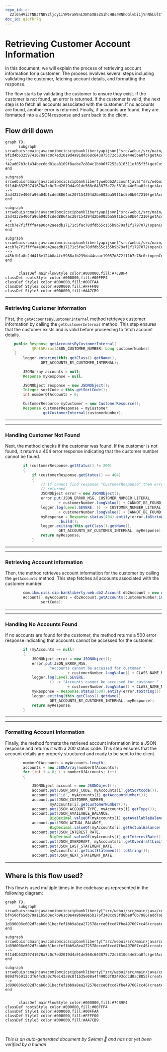 ```yaml
---
repo_id: >-
  Z2l0aHViJTNBJTNBY2ljcy1iYW5raW5nLXNhbXBsZS1hcHBsaWNhdGlvbi1jYnNhLUlCTS1EZW1vJTNBJTNBU3dpbW0tRGVtbw==
doc_id: qiofkr7q
---
```

# Retrieving Customer Account Information

In this document, we will explain the process of retrieving account information for a customer. The process involves several steps including validating the customer, fetching account details, and formatting the response.

The flow starts by validating the customer to ensure they exist. If the customer is not found, an error is returned. If the customer is valid, the next step is to fetch all accounts associated with the customer. If no accounts are found, another error is returned. Finally, if accounts are found, they are formatted into a JSON response and sent back to the client.

## Flow drill down

```mermaid
graph TD;
      subgraph srcwebuisrcmainjavacomibmcicscipbanklibertyapijson["src/webui/src/main/java/com/ibm/cics/cip/bankliberty/api/json"]
9f1d4b63259741678a7c0c7ed2019d4a91de568c643875c72c5810e44e5ba0fc(getAccountsByCustomerInternal) --> f42ad07b3c1434bec6dd81ea8109f8aebe7c804c1bb06f7252e816311ef05f35(getCustomerInternal)
end

subgraph srcwebuisrcmainjavacomibmcicscipbanklibertywebdb2Accountjava["src/webui/src/main/java/com/ibm/cics/cip/bankliberty/web/db2/Account.java"]
9f1d4b63259741678a7c0c7ed2019d4a91de568c643875c72c5810e44e5ba0fc(getAccountsByCustomerInternal) --> 2ad4232e406fa96a04bfcded8864ac207154294d2be003ba59f1bc5e0b047210(getAccounts)
end

subgraph srcwebuisrcmainjavacomibmcicscipbanklibertyapijson["src/webui/src/main/java/com/ibm/cics/cip/bankliberty/api/json"]
2ad4232e406fa96a04bfcded8864ac207154294d2be003ba59f1bc5e0b047210(getAccounts) --> 4ccb7e7f1ffffa4e90c42aeedb17171c5fac78dfdb55c155b9b79af1f1797072(openConnection)
end

subgraph srcwebuisrcmainjavacomibmcicscipbanklibertyapijson["src/webui/src/main/java/com/ibm/cics/cip/bankliberty/api/json"]
4ccb7e7f1ffffa4e90c42aeedb17171c5fac78dfdb55c155b9b79af1f1797072(openConnection) --> a45bfb1a8c2dd416e124b8a4fc5988afb239da44caac19057d872f11b7c78c0c(openConnectionInternal)
end


      classDef mainFlowStyle color:#000000,fill:#7CB9F4
classDef rootsStyle color:#000000,fill:#00FFF4
classDef Style1 color:#000000,fill:#00FFAA
classDef Style2 color:#000000,fill:#FFFF00
classDef Style3 color:#000000,fill:#AA7CB9
```

<SwmSnippet path="/src/webui/src/main/java/com/ibm/cics/cip/bankliberty/api/json/AccountsResource.java" line="492">

---

### Retrieving Customer Information

First, the <SwmToken path="src/webui/src/main/java/com/ibm/cics/cip/bankliberty/api/json/AccountsResource.java" pos="492:5:5" line-data="	public Response getAccountsByCustomerInternal(">`getAccountsByCustomerInternal`</SwmToken> method retrieves customer information by calling the <SwmToken path="src/webui/src/main/java/com/ibm/cics/cip/bankliberty/api/json/AccountsResource.java" pos="507:2:2" line-data="				.getCustomerInternal(customerNumber);">`getCustomerInternal`</SwmToken> method. This step ensures that the customer exists and is valid before proceeding to fetch account details.

```java
	public Response getAccountsByCustomerInternal(
			@PathParam(JSON_CUSTOMER_NUMBER) Long customerNumber)
	{
		logger.entering(this.getClass().getName(),
				GET_ACCOUNTS_BY_CUSTOMER_INTERNAL);

		JSONArray accounts = null;
		Response myResponse = null;

		JSONObject response = new JSONObject();
		Integer sortCode = this.getSortCode();
		int numberOfAccounts = 0;

		CustomerResource myCustomer = new CustomerResource();
		Response customerResponse = myCustomer
				.getCustomerInternal(customerNumber);
```

---

</SwmSnippet>

<SwmSnippet path="/src/webui/src/main/java/com/ibm/cics/cip/bankliberty/api/json/AccountsResource.java" line="509">

---

### Handling Customer Not Found

Next, the method checks if the customer was found. If the customer is not found, it returns a 404 error response indicating that the customer number cannot be found.

```java
		if (customerResponse.getStatus() != 200)
		{
			if (customerResponse.getStatus() == 404)
			{
				// If cannot find response "CustomerResponse" then error 404
				// returned
				JSONObject error = new JSONObject();
				error.put(JSON_ERROR_MSG, CUSTOMER_NUMBER_LITERAL
						+ customerNumber.longValue() + CANNOT_BE_FOUND);
				logger.log(Level.SEVERE, () -> CUSTOMER_NUMBER_LITERAL
						+ customerNumber.longValue() + CANNOT_BE_FOUND);
				myResponse = Response.status(404).entity(error.toString())
						.build();
				logger.exiting(this.getClass().getName(),
						GET_ACCOUNTS_BY_CUSTOMER_INTERNAL, myResponse);
				return myResponse;
			}
```

---

</SwmSnippet>

<SwmSnippet path="/src/webui/src/main/java/com/ibm/cics/cip/bankliberty/api/json/AccountsResource.java" line="544">

---

### Retrieving Account Information

Then, the method retrieves account information for the customer by calling the <SwmToken path="src/webui/src/main/java/com/ibm/cics/cip/bankliberty/api/json/AccountsResource.java" pos="545:11:11" line-data="		Account[] myAccounts = db2Account.getAccounts(customerNumber.intValue(),">`getAccounts`</SwmToken> method. This step fetches all accounts associated with the customer number.

```java
		com.ibm.cics.cip.bankliberty.web.db2.Account db2Account = new Account();
		Account[] myAccounts = db2Account.getAccounts(customerNumber.intValue(),
				sortCode);
```

---

</SwmSnippet>

<SwmSnippet path="/src/webui/src/main/java/com/ibm/cics/cip/bankliberty/api/json/AccountsResource.java" line="547">

---

### Handling No Accounts Found

If no accounts are found for the customer, the method returns a 500 error response indicating that accounts cannot be accessed for the customer.

```java
		if (myAccounts == null)
		{
			JSONObject error = new JSONObject();
			error.put(JSON_ERROR_MSG,
					"Accounts cannot be accessed for customer "
							+ customerNumber.longValue() + CLASS_NAME_MSG);
			logger.log(Level.SEVERE,
					() -> "Accounts cannot be accessed for customer "
							+ customerNumber.longValue() + CLASS_NAME_MSG);
			myResponse = Response.status(500).entity(error.toString()).build();
			logger.exiting(this.getClass().getName(),
					GET_ACCOUNTS_BY_CUSTOMER_INTERNAL, myResponse);
			return myResponse;
		}
```

---

</SwmSnippet>

<SwmSnippet path="/src/webui/src/main/java/com/ibm/cics/cip/bankliberty/api/json/AccountsResource.java" line="562">

---

### Formatting Account Information

Finally, the method formats the retrieved account information into a JSON response and returns it with a 200 status code. This step ensures that the account details are properly structured and ready to be sent to the client.

```java
		numberOfAccounts = myAccounts.length;
		accounts = new JSONArray(numberOfAccounts);
		for (int i = 0; i < numberOfAccounts; i++)
		{

			JSONObject account = new JSONObject();
			account.put(JSON_SORT_CODE, myAccounts[i].getSortcode());
			account.put("id", myAccounts[i].getAccountNumber());
			account.put(JSON_CUSTOMER_NUMBER,
					myAccounts[i].getCustomerNumber());
			account.put(JSON_ACCOUNT_TYPE, myAccounts[i].getType());
			account.put(JSON_AVAILABLE_BALANCE,
					BigDecimal.valueOf(myAccounts[i].getAvailableBalance()));
			account.put(JSON_ACTUAL_BALANCE,
					BigDecimal.valueOf(myAccounts[i].getActualBalance()));
			account.put(JSON_INTEREST_RATE,
					BigDecimal.valueOf(myAccounts[i].getInterestRate()));
			account.put(JSON_OVERDRAFT, myAccounts[i].getOverdraftLimit());
			account.put(JSON_LAST_STATEMENT_DATE,
					myAccounts[i].getLastStatement().toString());
			account.put(JSON_NEXT_STATEMENT_DATE,
```

---

</SwmSnippet>

## Where is this flow used?

This flow is used multiple times in the codebase as represented in the following diagram:

```mermaid
graph TD;
      subgraph srcwebuisrcmainjavacomibmcicscipbankliberty["src/webui/src/main/java/com/ibm/cics/cip/bankliberty"]
bf450df65db79a11b5d0ec7b961c0e4a9b9e8e5b176f340cc93fd8be8f6b7986(addToDB):::rootsStyle --> 1d896006c602d7cab6d31becfef1bb9a8ea272578ecce0fccd7fbe497607cc46(createAccountInternal)
end

subgraph srcwebuisrcmainjavacomibmcicscipbankliberty["src/webui/src/main/java/com/ibm/cics/cip/bankliberty"]
1d896006c602d7cab6d31becfef1bb9a8ea272578ecce0fccd7fbe497607cc46(createAccountInternal) --> 9f1d4b63259741678a7c0c7ed2019d4a91de568c643875c72c5810e44e5ba0fc(getAccountsByCustomerInternal)
end

subgraph srcwebuisrcmainjavacomibmcicscipbankliberty["src/webui/src/main/java/com/ibm/cics/cip/bankliberty"]
809d795912cdf644c8a0c70e143a9c0f1b35e08a4f490b3f02493cdcd0ac8053(createAccountExternal):::rootsStyle --> 1d896006c602d7cab6d31becfef1bb9a8ea272578ecce0fccd7fbe497607cc46(createAccountInternal)
end


      classDef mainFlowStyle color:#000000,fill:#7CB9F4
classDef rootsStyle color:#000000,fill:#00FFF4
classDef Style1 color:#000000,fill:#00FFAA
classDef Style2 color:#000000,fill:#FFFF00
classDef Style3 color:#000000,fill:#AA7CB9
```

&nbsp;

*This is an auto-generated document by Swimm 🌊 and has not yet been verified by a human*

<SwmMeta version="3.0.0" repo-id="Z2l0aHViJTNBJTNBY2ljcy1iYW5raW5nLXNhbXBsZS1hcHBsaWNhdGlvbi1jYnNhLUlCTS1EZW1vJTNBJTNBU3dpbW0tRGVtbw==" repo-name="cics-banking-sample-application-cbsa-IBM-Demo"></SwmMeta>
